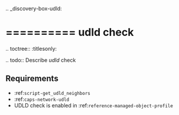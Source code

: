 .. _discovery-box-udld:

==========
udld check
==========

.. toctree::
    :titlesonly:

.. todo::
    Describe *udld* check

Requirements
------------
* :ref:`script-get_udld_neighbors`
* :ref:`caps-network-udld`
* UDLD check is enabled in :ref:`reference-managed-object-profile`
